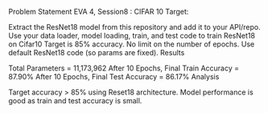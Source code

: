 Problem Statement EVA 4, Session8 : CIFAR 10
Target:

Extract the ResNet18 model from this repository and add it to your API/repo. Use your data loader, model loading, train, and test code to train ResNet18 on Cifar10 Target is 85% accuracy. No limit on the number of epochs. Use default ResNet18 code (so params are fixed).
Results

Total Parameters = 11,173,962 After 10 Epochs, Final Train Accuracy = 87.90% After 10 Epochs, Final Test Accuracy = 86.17%
Analysis

Target accuracy > 85% using Reset18 architecture. Model performance is good as train and test accuracy is small.
